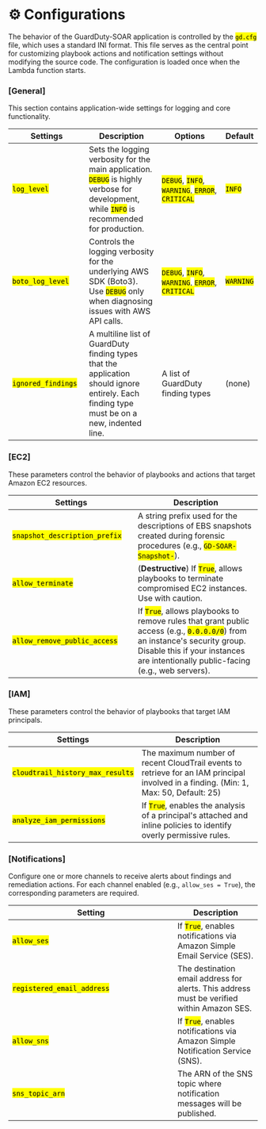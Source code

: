 # ⚙️ Configurations

The behavior of the GuardDuty-SOAR application is controlled by the <mark style="color:$primary;">`gd.cfg`</mark> file, which uses a standard INI format. This file serves as the central point for customizing playbook actions and notification settings without modifying the source code. The configuration is loaded once when the Lambda function starts.

### \[General]

This section contains application-wide settings for logging and core functionality.

<table><thead><tr><th width="186">Settings</th><th width="260">Description</th><th width="294">Options</th><th>Default</th></tr></thead><tbody><tr><td><mark style="color:$primary;"><code>log_level</code></mark></td><td>Sets the logging verbosity for the main application. <mark style="color:$primary;"><code>DEBUG</code></mark> is highly verbose for development, while <mark style="color:$primary;"><code>INFO</code></mark> is recommended for production.</td><td><mark style="color:$primary;"><code>DEBUG</code></mark>, <mark style="color:$primary;"><code>INFO</code></mark>, <mark style="color:$primary;"><code>WARNING</code></mark>, <mark style="color:$primary;"><code>ERROR</code></mark>, <mark style="color:$primary;"><code>CRITICAL</code></mark></td><td><mark style="color:$primary;"><code>INFO</code></mark></td></tr><tr><td><mark style="color:$primary;"><code>boto_log_level</code></mark></td><td>Controls the logging verbosity for the underlying AWS SDK (Boto3). Use <mark style="color:$primary;"><code>DEBUG</code></mark> only when diagnosing issues with AWS API calls.</td><td><mark style="color:$primary;"><code>DEBUG</code></mark>, <mark style="color:$primary;"><code>INFO</code></mark>, <mark style="color:$primary;"><code>WARNING</code></mark>, <mark style="color:$primary;"><code>ERROR</code></mark>, <mark style="color:$primary;"><code>CRITICAL</code></mark></td><td><mark style="color:$primary;"><code>WARNING</code></mark></td></tr><tr><td><mark style="color:$primary;"><code>ignored_findings</code></mark></td><td>A multiline list of GuardDuty finding types that the application should ignore entirely. Each finding type must be on a new, indented line.</td><td>A list of GuardDuty finding types</td><td>(none)</td></tr></tbody></table>

### \[EC2]

These parameters control the behavior of playbooks and actions that target Amazon EC2 resources.

<table><thead><tr><th width="269">Settings</th><th width="476">Description</th></tr></thead><tbody><tr><td><mark style="color:$primary;"><code>snapshot_description_prefix</code></mark></td><td>A string prefix used for the descriptions of EBS snapshots created during forensic procedures (e.g., <mark style="color:$primary;"><code>GD-SOAR-Snapshot-</code></mark>).</td></tr><tr><td><mark style="color:$primary;"><code>allow_terminate</code></mark></td><td>(<strong>Destructive</strong>) If <mark style="color:$primary;"><code>True</code></mark>, allows playbooks to terminate compromised EC2 instances. Use with caution.</td></tr><tr><td><mark style="color:$primary;"><code>allow_remove_public_access</code></mark></td><td>If <mark style="color:$primary;"><code>True</code></mark>, allows playbooks to remove rules that grant public access (e.g., <mark style="color:$primary;"><code>0.0.0.0/0</code></mark>) from an instance's security group. Disable this if your instances are intentionally public-facing (e.g., web servers).</td></tr></tbody></table>

### \[IAM]

These parameters control the behavior of playbooks that target IAM principals.

| Settings                                                              | Description                                                                                                                                             |
| --------------------------------------------------------------------- | ------------------------------------------------------------------------------------------------------------------------------------------------------- |
| <mark style="color:$primary;">`cloudtrail_history_max_results`</mark> | The maximum number of recent CloudTrail events to retrieve for an IAM principal involved in a finding. (Min: 1, Max: 50, Default: 25)                   |
| <mark style="color:$primary;">`analyze_iam_permissions`</mark>        | If <mark style="color:$primary;">`True`</mark>, enables the analysis of a principal's attached and inline policies to identify overly permissive rules. |

### \[Notifications]

Configure one or more channels to receive alerts about findings and remediation actions. For each channel enabled (e.g., `allow_ses = True`), the corresponding parameters are required.

<table><thead><tr><th width="318">Setting</th><th>Description</th></tr></thead><tbody><tr><td><mark style="color:$primary;"><code>allow_ses</code></mark></td><td>If <mark style="color:$primary;"><code>True</code></mark>, enables notifications via Amazon Simple Email Service (SES).</td></tr><tr><td><mark style="color:$primary;"><code>registered_email_address</code></mark></td><td>The destination email address for alerts. This address must be verified within Amazon SES.</td></tr><tr><td><mark style="color:$primary;"><code>allow_sns</code></mark></td><td>If <mark style="color:$primary;"><code>True</code></mark>, enables notifications via Amazon Simple Notification Service (SNS).</td></tr><tr><td><mark style="color:$primary;"><code>sns_topic_arn</code></mark></td><td>The ARN of the SNS topic where notification messages will be published.</td></tr></tbody></table>
